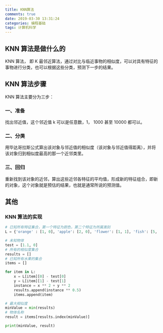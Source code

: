 ```yaml
---
title: KNN算法
comments: true
date: 2019-03-30 13:31:24
categories: 编程基础
tags: 计算机科学
---
```


## KNN 算法是做什么的

KNN 算法， 即 K 最邻近算法，通过对比与临近事物的相似度，可以对具有特征的事物进行分类，也可以根据这些分类，预测下一步的结果。

## KNN 算法步骤

KNN 算法主要分为三步：

### 一、准备

找出邻近值，这个邻近值 k 可以是任意数，1， 1000 甚至 10000 都可以。

### 二、分类

用毕达哥拉斯公式算出该对象与邻近值的相似度（该对象与邻近值得距离），并将该对象归到相似度最高的那一个近邻类里。

### 三、回归

重新找到该对象的近邻，算出这些近邻各特征的平均值，形成新的特征组合，即新的对象，这个对象就是预估的结果，也就是通常所说的预测值。

## 其他

### KNN 算法的实现

```python
# 已知所有特征集合，第一个特征为颜色，第二个特征为所属类别
L = {'orange' : [1, 0], 'apple': [2, 0], 'flower': [1, 1], 'fish': [5, 5]}

# 未知物体
test = [1.1, 0]
# 所有的相似度集合
results = []
# 已知所有水果的集合
items = []

for item in L:
    x = L[item][0] - test[0]
    y = L[item][1] - test[1]
    instance = x ** 2 + y ** 2
    results.append(instance ** 0.5)
    items.append(item)

# 最大相似度
minValue = min(results)
# 物体名称
result = items[results.index(minValue)]

print(minValue, result)
```
